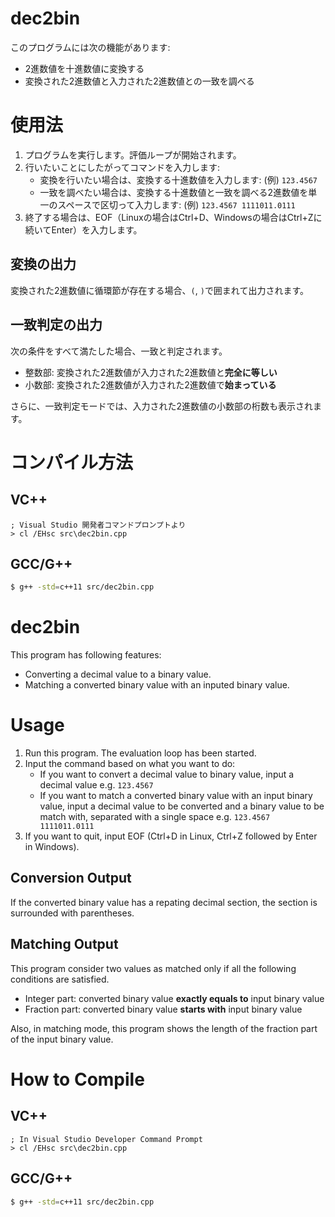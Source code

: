 # dec2bin
このプログラムには次の機能があります:
* 2進数値を十進数値に変換する
* 変換された2進数値と入力された2進数値との一致を調べる

# 使用法
1. プログラムを実行します。評価ループが開始されます。
2. 行いたいことにしたがってコマンドを入力します:
   * 変換を行いたい場合は、変換する十進数値を入力します: (例) `123.4567`
   * 一致を調べたい場合は、変換する十進数値と一致を調べる2進数値を単一のスペースで区切って入力します:
     (例) `123.4567 1111011.0111`
3. 終了する場合は、EOF（Linuxの場合はCtrl+D、Windowsの場合はCtrl+Zに続いてEnter）を入力します。

## 変換の出力
変換された2進数値に循環節が存在する場合、`(`, `)`で囲まれて出力されます。

## 一致判定の出力
次の条件をすべて満たした場合、一致と判定されます。
* 整数部: 変換された2進数値が入力された2進数値と**完全に等しい**
* 小数部: 変換された2進数値が入力された2進数値で**始まっている**

さらに、一致判定モードでは、入力された2進数値の小数部の桁数も表示されます。

# コンパイル方法
## VC++
```
; Visual Studio 開発者コマンドプロンプトより
> cl /EHsc src\dec2bin.cpp
```
## GCC/G++
```sh
$ g++ -std=c++11 src/dec2bin.cpp
```

# dec2bin
This program has following features:
* Converting a decimal value to a binary value.
* Matching a converted binary value with an inputed binary value.

# Usage
1. Run this program. The evaluation loop has been started.
2. Input the command based on what you want to do:
   * If you want to convert a decimal value to binary value, input a decimal
     value e.g. `123.4567`
   * If you want to match a converted binary value with an input binary value,
     input a decimal value to be converted and a binary value to be match with,
     separated with a single space e.g. `123.4567 1111011.0111`
3. If you want to quit, input EOF (Ctrl+D in Linux, Ctrl+Z followed by Enter in
   Windows).

## Conversion Output
If the converted binary value has a repating decimal section, the section is
surrounded with parentheses.

## Matching Output
This program consider two values as matched only if all the following conditions are satisfied.
* Integer part: converted binary value **exactly equals to** input binary value 
* Fraction part: converted binary value **starts with** input binary value

Also, in matching mode, this program shows the length of the fraction part of
the input binary value.

# How to Compile
## VC++
```
; In Visual Studio Developer Command Prompt
> cl /EHsc src\dec2bin.cpp
```
## GCC/G++
```sh
$ g++ -std=c++11 src/dec2bin.cpp
```